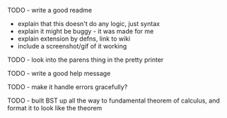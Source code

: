 TODO - write a good readme
  - explain that this doesn't do any logic, just syntax
  - explain it might be buggy - it was made for me
  - explain extension by defns, link to wiki
  - include a screenshot/gif of it working

TODO - look into the parens thing in the pretty printer

TODO - write a good help message

TODO - make it handle errors gracefully? 

TODO - built BST up all the way to fundamental theorem of calculus, and format it to look like the theorem
